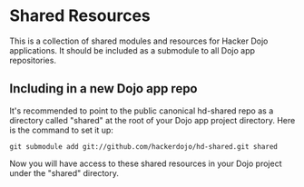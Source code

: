 # Shared Resources

This is a collection of shared modules and resources for Hacker Dojo applications. It should be included as a submodule to all Dojo app repositories. 

## Including in a new Dojo app repo

It's recommended to point to the public canonical hd-shared repo as a directory called "shared" at the root of your Dojo app project directory. Here is the command to set it up:

    git submodule add git://github.com/hackerdojo/hd-shared.git shared

Now you will have access to these shared resources in your Dojo project under the "shared" directory.
